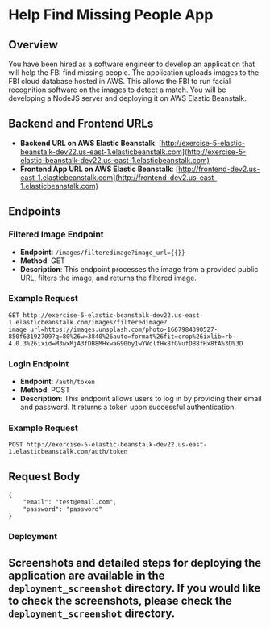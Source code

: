 # Help Find Missing People App

## Overview

You have been hired as a software engineer to develop an application that will help the FBI find missing people. The application uploads images to the FBI cloud database hosted in AWS. This allows the FBI to run facial recognition software on the images to detect a match. You will be developing a NodeJS server and deploying it on AWS Elastic Beanstalk.

## Backend and Frontend URLs

- **Backend URL on AWS Elastic Beanstalk**: [http://exercise-5-elastic-beanstalk-dev22.us-east-1.elasticbeanstalk.com](http://exercise-5-elastic-beanstalk-dev22.us-east-1.elasticbeanstalk.com)
- **Frontend App URL on AWS Elastic Beanstalk**: [http://frontend-dev2.us-east-1.elasticbeanstalk.com](http://frontend-dev2.us-east-1.elasticbeanstalk.com)

## Endpoints

### Filtered Image Endpoint

- **Endpoint**: `/images/filteredimage?image_url={{}}`
- **Method**: GET
- **Description**: This endpoint processes the image from a provided public URL, filters the image, and returns the filtered image.

### Example Request

```http
GET http://exercise-5-elastic-beanstalk-dev22.us-east-1.elasticbeanstalk.com/images/filteredimage?image_url=https://images.unsplash.com/photo-1667984390527-850f63192709?q=80%26w=3840%26auto=format%26fit=crop%26ixlib=rb-4.0.3%26ixid=M3wxMjA3fDB8MHxwaG90by1wYWdlfHx8fGVufDB8fHx8fA%3D%3D
```

### Login Endpoint

- **Endpoint**: `/auth/token`
- **Method**: POST
- **Description**: This endpoint allows users to log in by providing their email and password. It returns a token upon successful authentication.

### Example Request

```
POST http://exercise-5-elastic-beanstalk-dev22.us-east-1.elasticbeanstalk.com/auth/token
```

## Request Body

```
{
    "email": "test@email.com",
    "password": "password"
}

```

### Deployment

## Screenshots and detailed steps for deploying the application are available in the `deployment_screenshot` directory. If you would like to check the screenshots, please check the `deployment_screenshot` directory.
